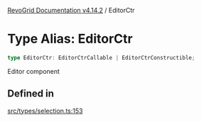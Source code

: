 [RevoGrid Documentation v4.14.2](README.md) / EditorCtr

# Type Alias: EditorCtr

```ts
type EditorCtr: EditorCtrCallable | EditorCtrConstructible;
```

Editor component

## Defined in

[src/types/selection.ts:153](https://github.com/revolist/revogrid/blob/29f379095274a66a187c28b49fe0e1fb4170d3ea/src/types/selection.ts#L153)
